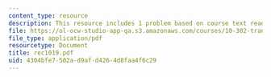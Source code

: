 ```yaml
---
content_type: resource
description: This resource includes 1 problem based on course text reading.
file: https://ol-ocw-studio-app-qa.s3.amazonaws.com/courses/10-302-transport-processes-fall-2004/4304bfe7502ad9afd4264d8faa4f6c29_rec1019.pdf
file_type: application/pdf
resourcetype: Document
title: rec1019.pdf
uid: 4304bfe7-502a-d9af-d426-4d8faa4f6c29
---
```


